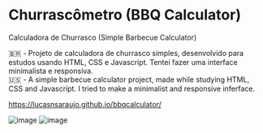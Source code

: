 # Churrascômetro (BBQ Calculator)
Calculadora de Churrasco (Simple Barbecue Calculator)

🇧🇷 - Projeto de calculadora de churrasco simples, desenvolvido para estudos usando HTML, CSS e Javascript. Tentei fazer uma interface minimalista e responsiva.  
🇺🇸 - A simple barbecue calculator project, made while studying HTML, CSS and Javascript. I tried to make a minimalist and responsive inferface.

https://lucasnsaraujo.github.io/bbqcalculator/

![image](https://user-images.githubusercontent.com/36781651/112742059-6ab86080-8f61-11eb-865f-b77c174b348f.png)
![image](https://user-images.githubusercontent.com/36781651/112742124-fe8a2c80-8f61-11eb-8ad1-09ce227f5ea2.png)


